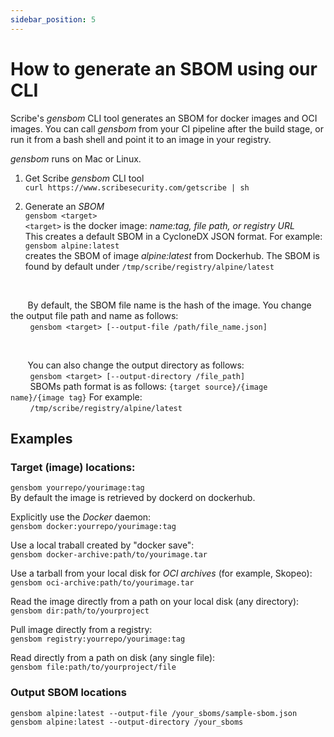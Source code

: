 ```yaml
---
sidebar_position: 5
---
```


# How to generate an SBOM using our CLI

Scribe's *gensbom* CLI tool generates an SBOM for docker images and OCI images. You can call *gensbom* from your CI pipeline after the build stage, or run it from a bash shell and point it to an image in your registry.  

*gensbom* runs on Mac or Linux.

1. Get Scribe *gensbom* CLI tool  
```curl https://www.scribesecurity.com/getscribe | sh```

2. Generate an *SBOM*  
```gensbom <target>```  
```<target>``` is the docker image: *name:tag, file path, or registry URL*  
This creates a default SBOM in a CycloneDX JSON format. For example:  
```gensbom alpine:latest```  
creates the SBOM of image *alpine:latest* from Dockerhub. The SBOM is found by default under ```/tmp/scribe/registry/alpine/latest```  

<br/>  

&nbsp;&nbsp;&nbsp;&nbsp;&nbsp;&nbsp;&nbsp;By default, the SBOM file name is the hash of the image. You change the output file path and name as follows:  
&nbsp;&nbsp;&nbsp;&nbsp;&nbsp;&nbsp;&nbsp;&nbsp;```gensbom <target> [--output-file /path/file_name.json]```  

<br/>  

&nbsp;&nbsp;&nbsp;&nbsp;&nbsp;&nbsp;&nbsp;You can also change the output directory as follows:  
&nbsp;&nbsp;&nbsp;&nbsp;&nbsp;&nbsp;&nbsp;&nbsp;```gensbom <target> [--output-directory /file_path]```  
&nbsp;&nbsp;&nbsp;&nbsp;&nbsp;&nbsp;&nbsp;&nbsp;SBOMs path format is as follows: ```{target source}/{image name}/{image tag}```
For example:  
&nbsp;&nbsp;&nbsp;&nbsp;&nbsp;&nbsp;&nbsp;&nbsp;```/tmp/scribe/registry/alpine/latest```

## Examples   

### Target (image) locations:

```gensbom yourrepo/yourimage:tag```    
By default the image is retrieved by dockerd on dockerhub.  

Explicitly use the *Docker* daemon:  
```gensbom docker:yourrepo/yourimage:tag ```  

Use a local traball created by "docker save":  
```gensbom docker-archive:path/to/yourimage.tar ```  

Use a tarball from your local disk for *OCI archives* (for example, Skopeo):  
```gensbom oci-archive:path/to/yourimage.tar ```  

Read the image directly from a path on your local disk (any directory):  
```gensbom dir:path/to/yourproject```  

Pull image directly from a registry:  
```gensbom registry:yourrepo/yourimage:tag```  

Read directly from a path on disk (any single file):  
```gensbom file:path/to/yourproject/file ```

### Output SBOM locations

```gensbom alpine:latest --output-file /your_sboms/sample-sbom.json  ```  
```gensbom alpine:latest --output-directory /your_sboms```
